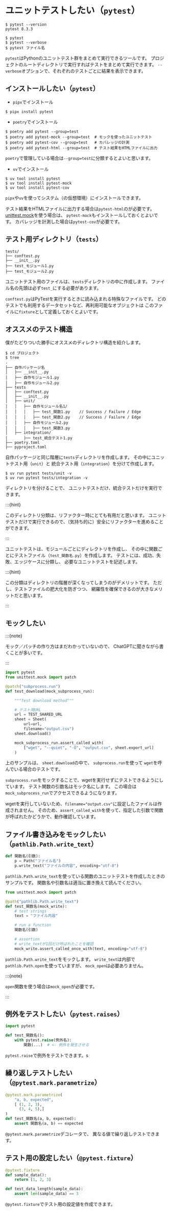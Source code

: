 # ユニットテストしたい（`pytest`）

```console
$ pytest --version
pytest 8.3.3

$ pytest
$ pytest --verbose
$ pytest ファイル名
```

`pytest`はPythonのユニットテスト群をまとめて実行できるツールです。
プロジェクトのルートディレクトリで実行すればテストをまとめて実行できます。
``--verbose``オプションで、それぞれのテストごとに結果を表示できます。

## インストールしたい（``pytest``）

- `pipx`でインストール

```console
$ pipx install pytest
```

- `poetry`でインストール

```console
$ poetry add pytest --group=test
$ poetry add pytest-mock --group=test  # モックを使ったユニットテスト
$ poetry add pytest-cov --group=test   # カバレッジの計測
$ poetry add pytest-html --group=test  # テスト結果をHTMLファイルに出力
```

`poetry`で管理している場合は``--group=test``に分類するとよいと思います。

- `uv`でインストール

```console
$ uv tool install pytest
$ uv tool install pytest-mock
$ uv tool install pytest-cov
```

`pipx`や`uv`を使ってシステム（の仮想環境）にインストールできます。

テスト結果をHTMLファイルに出力する場合は`pytest-html`のが必要です。
[unittest.mock](./python-unittest-mock.md)を使う場合は、
`pytest-mock`もインストールしておくとよいです。
カバレッジを計測した場合は`pytest-cov`が必要です。

## テスト用ディレクトリ（`tests`）

```console
tests/
├── conftest.py
├── __init__.py
├── test_モジュール1.py
├── test_モジュール2.py
```

ユニットテスト用のファイルは、`tests`ディレクトリの中に作成します。
ファイル名の先頭は必ず`test_`にする必要があります。

`conftest.py`はPyTestを実行するときに読み込まれる特殊なファイルです。
どのテストでも利用するデータセットなど、再利用可能なオブジェクトは
このファイルに`fixture`として定義しておくとよいです。

## オススメのテスト構造

僕がたどりついた勝手にオススメのディレクトリ構造を紹介します。

```console
$ cd プロジェクト
$ tree
.
├── 自作パッケージ名
│   ├── __init__.py
│   ├── 自作モジュール1.py
│   ├── 自作モジュール2.py
├── tests
│   ├── conftest.py
│   ├── __init__.py
│   ├── unit/
│   │   ├── 自作モジュール名1/
│   │   │   ├── test_関数1.py    // Success / Failure / Edge
│   │   │   ├── test_関数2.py    // Success / Failure / Edge
│   │   ├── 自作モジュール2.py
│   │   │   ├── test_関数3.py
│   ├── integration/
│       ├── test_統合テスト1.py
├── poetry.toml
├── pyproject.toml
```

自作パッケージと同じ階層に`tests`ディレクトリを作成します。
その中にユニットテスト用（`unit`）と
統合テスト用（`integration`）を分けて作成します。

```console
$ uv run pytest tests/unit -v
$ uv run pytest tests/integration -v
```

ディレクトリを分けることで、
ユニットテストだけ、統合テストだけを実行できます。

:::{hint}

このディレクトリ分類は、リファクター時にとても有用だと思います。
ユニットテストだけで実行できるので、（気持ち的に）安全にリファクターを進めることができます。

:::

ユニットテストは、モジュールごとにディレクトリを作成し、
その中に関数ごとにテストファイル（`test_関数名.py`）を作成します。
テストには、成功、失敗、エッジケースに分類し、
必要なユニットテストを記述します。

:::{hint}

この分類はディレクトリの階層が深くなってしまうのがデメリットです。
ただし、テストファイルの肥大化を防ぎつつ、
網羅性を確保できるのが大きなメリットだと思います。

:::

## モックしたい

:::{note}

モック／パッチの作り方はまだわかっていないので、
ChatGPTに聞きながら書くことが多いです。

:::

```python
import pytest
from unittest.mock import patch

@patch("subprocess.run")
def test_download(mock_subprocess_run):

    """Test download method"""

    # テスト用URL
    url = TEST_SHARED_URL
    sheet = Sheet(
        url=url,
        filename="output.csv")
    sheet.download()

    mock_subprocess_run.assert_called_with(
        ["wget", "--quiet", "-O", "output.csv", sheet.export_url]
    )
```

上のサンプルは、
``sheet.download``の中で、
``subprocess.run``を使って
`wget`を呼んでいる場合のテストです。

`subprocess.run`をモックすることで、wgetを実行せずにテストできるようにしています。
テスト関数の引数名はモック名にします。
この場合は``mock_subprocess_run``でアクセスできるようになります。

wgetを実行していないため、`filename="output.csv"`に設定したファイルは作成されません。
そのため、``assert_called_with``を使って、指定した引数で関数が呼ばれたかどうかで、動作確認しています。



## ファイル書き込みをモックしたい（`pathlib.Path.write_text`）

```python
def 関数名(引数):
    p = Path("ファイル名")
    p.write_text("ファイルの内容", encoding="utf-8")
```

`pathlib.Path.write_text`を使っている関数のユニットテストを作成したときのサンプルです。
関数名や引数名は適当に置き換えて読んでください。

```python
from unittest.mock import patch

@path("pathlib.Path.write_text")
def test_関数名(mock_write):
    # test strings
    text = "ファイル内容"

    # run a function
    関数名(引数)

    # assertion
    # write_textが1回だけ呼ばれたことを確認
    mock_write.assert_called_once_with(text, encoding="utf-8")
```

`pathlib.Path.write_text`をモックします。
`write_text`は内部で`pathlib.Path.open`を使っていますが、
`mock_open`は必要ありません。

:::{note}

`open`関数を使う場合は`mock_open`が必要です。

:::

## 例外をテストしたい（`pytest.raises`）

```python
import pytest

def test_関数名():
    with pytest.raise(例外名):
        関数(...)  # <- 例外を発生させる
```

`pytest.raise`で例外をテストできます。s

## 繰り返しテストしたい（`@pytest.mark.parametrize`）

```python
@pytest.mark.parametrize(
    "a, b, expected",
    [ (1, 2, 3),
      (3, 4, 5),]
)
def test_関数名(a, b, expected):
    assert 関数名(a, b) == expected
```

`@pytest.mark.parametrize`デコレータで、
異なる値で繰り返しテストできます。

## テスト用の設定したい（`@pytest.fixture`）

```python
@pytext.fixture
def sample_data():
    return [1, 2, 3]

def test_data_length(sample_data):
    assert len(sample_data) == 3
```

`@pytest.fixture`でテスト用の設定値を作成できます。
